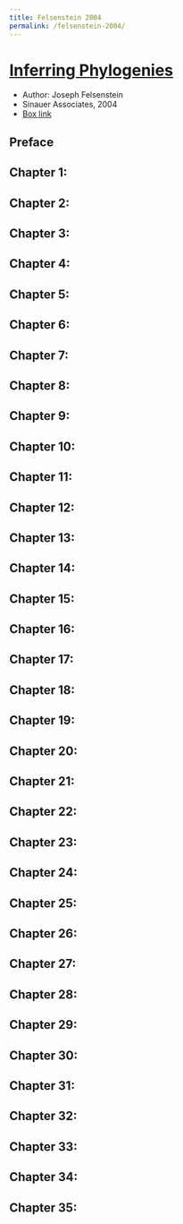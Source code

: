 ```yaml
---
title: Felsenstein 2004
permalink: /felsenstein-2004/
---
```


# [Inferring Phylogenies](https://books.google.com/books/about/Inferring_Phylogenies.html?id=GI6PQgAACAAJ)
* Author: Joseph Felsenstein
* Sinauer Associates, 2004
* [Box link](https://app.box.com/s/fnsgn47kt87zveup29wku75e56vbi7k7)

## Preface
## Chapter 1:
## Chapter 2:
## Chapter 3:
## Chapter 4:
## Chapter 5:
## Chapter 6:
## Chapter 7:
## Chapter 8:
## Chapter 9:
## Chapter 10:
## Chapter 11:
## Chapter 12:
## Chapter 13:
## Chapter 14:
## Chapter 15:
## Chapter 16:
## Chapter 17:
## Chapter 18:
## Chapter 19:
## Chapter 20:
## Chapter 21:
## Chapter 22:
## Chapter 23:
## Chapter 24:
## Chapter 25:
## Chapter 26:
## Chapter 27:
## Chapter 28:
## Chapter 29:
## Chapter 30:
## Chapter 31:
## Chapter 32:
## Chapter 33:
## Chapter 34:
## Chapter 35:
